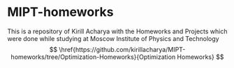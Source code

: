 # MIPT-homeworks
This is a repository of Kirill Acharya with the Homeworks and Projects which were done while studying at Moscow Institute of Physics and Technology
$$
\href{https://github.com/kirillacharya/MIPT-homeworks/tree/Optimization-Homeworks}{Optimization Homeworks}
$$
